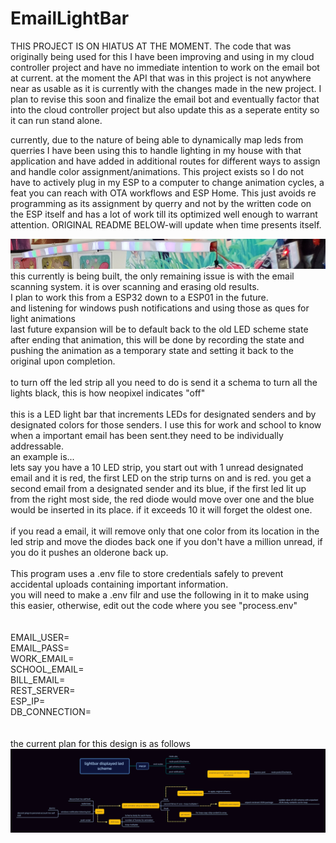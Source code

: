 # EmailLightBar

THIS PROJECT IS ON HIATUS AT THE MOMENT. The code that was originally being used for this I have been improving and using in my cloud controller project and have no immediate intention to work on the email bot at current. at the moment the API that was in this project is not anywhere near as usable as it is currently with the changes made in the new project. I plan to revise this soon and finalize the email bot and eventually factor that into the cloud controller project but also update this as a seperate entity so it can run stand alone. 

currently, due to the nature of being able to dynamically map leds from querries I have been using this to handle lighting in my house with that application and have added in additional routes for different ways to assign and handle color assignment/animations. This project exists so I do not have to actively plug in my ESP to a computer to change animation cycles, a feat you can reach with OTA workflows and ESP Home. This just avoids re programming as its assignment by querry and not by the written code on the ESP itself and has a lot of work till its optimized well enough to warrant attention.
ORIGINAL README BELOW-will update when time presents itself.


![alt text](https://github.com/dylanpoll/EmailLightBar/blob/master/Untitled.png?raw=true)
this currently is being built, the only remaining issue is with the email scanning system. it is over scanning and erasing old results.<br>
I plan to work this from a ESP32 down to a ESP01 in the future.<br>
and listening for windows push notifications and using those as ques for light animations<br>
last future expansion will be to default back to the old LED scheme state after ending that animation, this will be done by recording the state and pushing the animation as a temporary state and setting it back to the original upon completion.<br>
<br> 
to turn off the led strip all you need to do is send it a schema to turn all the lights black, this is how neopixel indicates "off"
<br>
<br>
this is a LED light bar that increments LEDs for designated senders and by designated colors for those senders. I use this for work and school to know when a important email has been sent.they need to be individually addressable.<br>
an example is...<br>
lets say you have a 10 LED strip, you start out with 1 unread designated email and it is red, the first LED on the strip turns on and is red.
you get a second email from a designated sender and its blue, if the first led lit up from the right most side, the red diode would move over one and the blue would be inserted in its place. if it exceeds 10 it will forget the oldest one.<br><br>
if you read a email, it will remove only that one color from its location in the led strip and move the diodes back one if you don't have a million unread, if you do it pushes an olderone back up.
<br>
<br>
This program uses a .env file to store credentials safely to prevent accidental uploads containing important information.<br>
you will need to make a .env filr and use the following in it to make using this easier, otherwise, edit out the code where you see "process.env"
<br>
<br>
<br>
EMAIL_USER=<br>
EMAIL_PASS=<br>
WORK_EMAIL=<br>
SCHOOL_EMAIL=<br>
BILL_EMAIL=<br>
REST_SERVER=<br>
ESP_IP=<br>
DB_CONNECTION=<br>
<br><br>
the current plan for this design is as follows
![alt text](https://github.com/dylanpoll/EmailLightBar/blob/master/lightbar%20displayed%20led%20scheme.png?raw=true)
